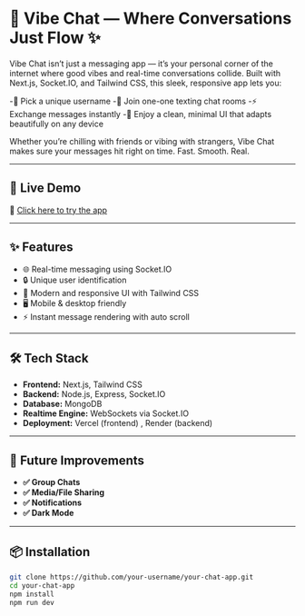 # 💬  Vibe Chat — Where Conversations Just Flow ✨

Vibe Chat isn’t just a messaging app — it’s your personal corner of the internet where good vibes and real-time conversations collide. Built with Next.js, Socket.IO, and Tailwind CSS, this sleek, responsive app lets you:

-🌟 Pick a unique username
-💬 Join one-one texting chat rooms
-⚡ Exchange messages instantly 
-🎨 Enjoy a clean, minimal UI that adapts beautifully on any device

Whether you’re chilling with friends or vibing with strangers, Vibe Chat makes sure your messages hit right on time. Fast. Smooth. Real.

---

## 🚀 Live Demo

🔗 [Click here to try the app](https://vibe-chat-one.vercel.app/)



---

## ✨ Features

- 🌐 Real-time messaging using Socket.IO
- 🔒 Unique user identification
- 💬 Modern and responsive UI with Tailwind CSS
- 🖥️ Mobile & desktop friendly
- ⚡ Instant message rendering with auto scroll

---

## 🛠️ Tech Stack

- **Frontend:** Next.js, Tailwind CSS
- **Backend:** Node.js, Express, Socket.IO
- **Database:** MongoDB
- **Realtime Engine:** WebSockets via Socket.IO
- **Deployment:** Vercel (frontend) , Render (backend)

---

## 🧠 Future Improvements

- **✅ Group Chats**
- **✅ Media/File Sharing**
- **✅ Notifications**
- **✅ Dark Mode**

---

## 📦 Installation

```bash
git clone https://github.com/your-username/your-chat-app.git
cd your-chat-app
npm install
npm run dev





